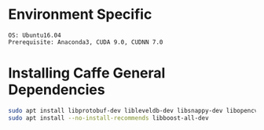 # Environment Specific
```
OS: Ubuntu16.04
Prerequisite: Anaconda3, CUDA 9.0, CUDNN 7.0
```

# Installing Caffe General Dependencies
```sh
sudo apt install libprotobuf-dev libleveldb-dev libsnappy-dev libopencv-dev libhdf5-serial-dev protobuf-compiler
sudo apt install --no-install-recommends libboost-all-dev
```